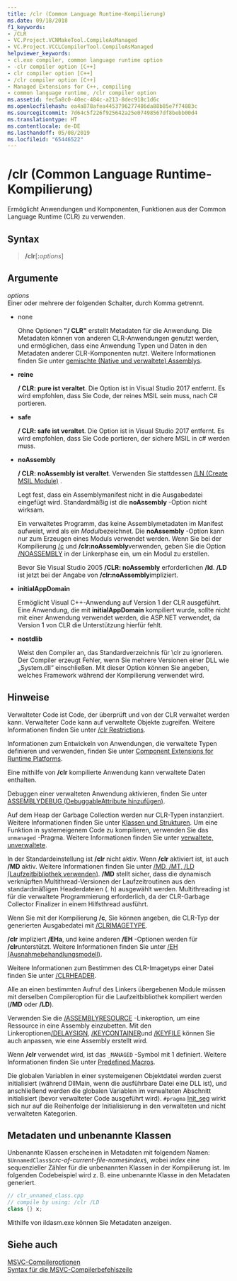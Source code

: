 ```yaml
---
title: /clr (Common Language Runtime-Kompilierung)
ms.date: 09/18/2018
f1_keywords:
- /CLR
- VC.Project.VCNMakeTool.CompileAsManaged
- VC.Project.VCCLCompilerTool.CompileAsManaged
helpviewer_keywords:
- cl.exe compiler, common language runtime option
- -clr compiler option [C++]
- clr compiler option [C++]
- /clr compiler option [C++]
- Managed Extensions for C++, compiling
- common language runtime, /clr compiler option
ms.assetid: fec5a8c0-40ec-484c-a213-8dec918c1d6c
ms.openlocfilehash: ea4a878afea4453796277486da88b85e7f74883c
ms.sourcegitcommit: 7d64c5f226f925642a25e07498567df8bebb00d4
ms.translationtype: HT
ms.contentlocale: de-DE
ms.lasthandoff: 05/08/2019
ms.locfileid: "65446522"
---
```

# <a name="clr-common-language-runtime-compilation"></a>/clr (Common Language Runtime-Kompilierung)

Ermöglicht Anwendungen und Komponenten, Funktionen aus der Common Language Runtime (CLR) zu verwenden.

## <a name="syntax"></a>Syntax

> **/clr**[**:**_options_]

## <a name="arguments"></a>Argumente

*options*<br/>
Einer oder mehrere der folgenden Schalter, durch Komma getrennt.

- none

   Ohne Optionen **"/ CLR"** erstellt Metadaten für die Anwendung. Die Metadaten können von anderen CLR-Anwendungen genutzt werden, und ermöglichen, dass eine Anwendung Typen und Daten in den Metadaten anderer CLR-Komponenten nutzt. Weitere Informationen finden Sie unter [gemischte (Native und verwaltete) Assemblys](../../dotnet/mixed-native-and-managed-assemblies.md).

- **reine**

   **/ CLR: pure ist veraltet**. Die Option ist in Visual Studio 2017 entfernt. Es wird empfohlen, dass Sie Code, der reines MSIL sein muss, nach C# portieren.

- **safe**

   **/ CLR: safe ist veraltet**. Die Option ist in Visual Studio 2017 entfernt. Es wird empfohlen, dass Sie Code portieren, der sichere MSIL in c# werden muss.

- **noAssembly**

   **/ CLR: noAssembly ist veraltet**. Verwenden Sie stattdessen [/LN (Create MSIL Module)](ln-create-msil-module.md) .

   Legt fest, dass ein Assemblymanifest nicht in die Ausgabedatei eingefügt wird. Standardmäßig ist die **noAssembly** -Option nicht wirksam.

   Ein verwaltetes Programm, das keine Assemblymetadaten im Manifest aufweist, wird als ein *Modul*bezeichnet. Die **noAssembly** -Option kann nur zum Erzeugen eines Moduls verwendet werden. Wenn Sie bei der Kompilierung [/c](c-compile-without-linking.md) und **/clr:noAssembly**verwenden, geben Sie die Option [/NOASSEMBLY](noassembly-create-a-msil-module.md) in der Linkerphase ein, um ein Modul zu erstellen.

   Bevor Sie Visual Studio 2005 **/CLR: noAssembly** erforderlichen **/ld**. **/LD** ist jetzt bei der Angabe von **/clr:noAssembly**impliziert.

- **initialAppDomain**

   Ermöglicht Visual C++-Anwendung auf Version 1 der CLR ausgeführt.  Eine Anwendung, die mit **initialAppDomain** kompiliert wurde, sollte nicht mit einer Anwendung verwendet werden, die ASP.NET verwendet, da Version 1 von CLR die Unterstützung hierfür fehlt.

- **nostdlib**

   Weist den Compiler an, das Standardverzeichnis für \clr zu ignorieren. Der Compiler erzeugt Fehler, wenn Sie mehrere Versionen einer DLL wie „System.dll“ einschließen. Mit dieser Option können Sie angeben, welches Framework während der Kompilierung verwendet wird.

## <a name="remarks"></a>Hinweise

Verwalteter Code ist Code, der überprüft und von der CLR verwaltet werden kann. Verwalteter Code kann auf verwaltete Objekte zugreifen. Weitere Informationen finden Sie unter [/clr Restrictions](clr-restrictions.md).

Informationen zum Entwickeln von Anwendungen, die verwaltete Typen definieren und verwenden, finden Sie unter [Component Extensions for Runtime Platforms](../../extensions/component-extensions-for-runtime-platforms.md).

Eine mithilfe von **/clr** kompilierte Anwendung kann verwaltete Daten enthalten.

Debuggen einer verwalteten Anwendung aktivieren, finden Sie unter [ASSEMBLYDEBUG (DebuggableAttribute hinzufügen)](assemblydebug-add-debuggableattribute.md).

Auf dem Heap der Garbage Collection werden nur CLR-Typen instanziiert. Weitere Informationen finden Sie unter [Klassen und Strukturen](../../extensions/classes-and-structs-cpp-component-extensions.md). Um eine Funktion in systemeigenem Code zu kompilieren, verwenden Sie das `unmanaged` -Pragma. Weitere Informationen finden Sie unter [verwaltete, unverwaltete](../../preprocessor/managed-unmanaged.md).

In der Standardeinstellung ist **/clr** nicht aktiv. Wenn **/clr** aktiviert ist, ist auch **/MD** aktiv. Weitere Informationen finden Sie unter [/MD, /MT, /LD (Laufzeitbibliothek verwenden)](md-mt-ld-use-run-time-library.md). **/MD** stellt sicher, dass die dynamisch verknüpften Multithread-Versionen der Laufzeitroutinen aus den standardmäßigen Headerdateien (. h) ausgewählt werden. Multithreading ist für die verwaltete Programmierung erforderlich, da der CLR-Garbage Collector Finalizer in einem Hilfsthread ausführt.

Wenn Sie mit der Kompilierung **/c**, Sie können angeben, die CLR-Typ der generierten Ausgabedatei mit [/CLRIMAGETYPE](clrimagetype-specify-type-of-clr-image.md).

**/clr** impliziert **/EHa**, und keine anderen **/EH** -Optionen werden für **/clr**unterstützt. Weitere Informationen finden Sie unter [/EH (Ausnahmebehandlungsmodell)](eh-exception-handling-model.md).

Weitere Informationen zum Bestimmen des CLR-Imagetyps einer Datei finden Sie unter [/CLRHEADER](clrheader.md).

Alle an einen bestimmten Aufruf des Linkers übergebenen Module müssen mit derselben Compileroption für die Laufzeitbibliothek kompiliert werden (**/MD** oder **/LD**).

Verwenden Sie die [/ASSEMBLYRESOURCE](assemblyresource-embed-a-managed-resource.md) -Linkeroption, um eine Ressource in eine Assembly einzubetten. Mit den Linkeroptionen[/DELAYSIGN](delaysign-partially-sign-an-assembly.md), [/KEYCONTAINER](keycontainer-specify-a-key-container-to-sign-an-assembly.md)und [/KEYFILE](keyfile-specify-key-or-key-pair-to-sign-an-assembly.md) können Sie auch anpassen, wie eine Assembly erstellt wird.

Wenn **/clr** verwendet wird, ist das `_MANAGED` -Symbol mit 1 definiert. Weitere Informationen finden Sie unter [Predefined Macros](../../preprocessor/predefined-macros.md).

Die globalen Variablen in einer systemeigenen Objektdatei werden zuerst initialisiert (während DllMain, wenn die ausführbare Datei eine DLL ist), und anschließend werden die globalen Variablen im verwalteten Abschnitt initialisiert (bevor verwalteter Code ausgeführt wird). `#pragma` [Init_seg](../../preprocessor/init-seg.md) wirkt sich nur auf die Reihenfolge der Initialisierung in den verwalteten und nicht verwalteten Kategorien.

## <a name="metadata-and-unnamed-classes"></a>Metadaten und unbenannte Klassen

Unbenannte Klassen erscheinen in Metadaten mit folgendem Namen: `$UnnamedClass$`*crc-of-current-file-name*`$`*index*`$`, wobei *index* eine sequenzieller Zähler für die unbenannten Klassen in der Kompilierung ist. Im folgenden Codebeispiel wird z. B. eine unbenannte Klasse in den Metadaten generiert.

```cpp
// clr_unnamed_class.cpp
// compile by using: /clr /LD
class {} x;
```

Mithilfe von ildasm.exe können Sie Metadaten anzeigen.

## <a name="see-also"></a>Siehe auch

[MSVC-Compileroptionen](compiler-options.md)<br/>
[Syntax für die MSVC-Compilerbefehlszeile](compiler-command-line-syntax.md)
